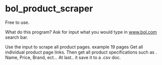 # bol_product_scraper

Free to use.

What do this program?
Ask for input what you would type in www.bol.com search bar.

Use the input to scrape all product pages. example 19 pages
Get all individual product page links.
Then get all product specifications such as . Name, Price, Brand, ect...
At last.. it save it to a .csv doc.





